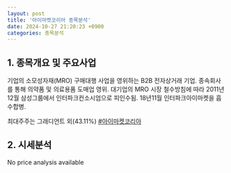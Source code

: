 ```yaml
---
layout: post
title: '아이마켓코리아 종목분석'
date: 2024-10-27 21:20:23 +0900
categories: 종목분석
---
```


## 1. 종목개요 및 주요사업

기업의 소모성자재(MRO) 구매대행 사업을 영위하는 B2B 전자상거래 기업. 종속회사를 통해 의약품 및 의료용품 도매업 영위. 대기업의 MRO 시장 철수방침에 따라 2011년12월 삼성그룹에서 인터파크컨소시엄으로 피인수됨. 18년11월 인터파크아이마켓을 흡수합병.

최대주주는 그래디언트 외(43.11%)
[#아이마켓코리아](#)

## 2. 시세분석

No price analysis available
